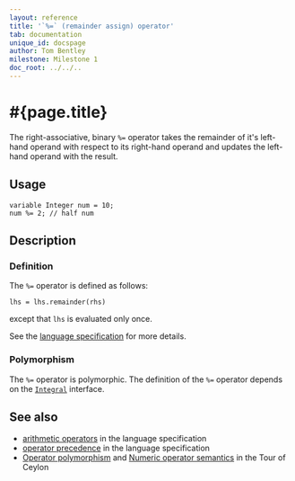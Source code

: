 ```yaml
---
layout: reference
title: '`%=` (remainder assign) operator'
tab: documentation
unique_id: docspage
author: Tom Bentley
milestone: Milestone 1
doc_root: ../../..
---
```


# #{page.title}

The right-associative, binary `%=` operator takes the remainder of it's 
left-hand operand with respect to its right-hand operand and updates 
the left-hand operand with the result.

## Usage 

<!-- cat: void m() { -->
    variable Integer num = 10;
    num %= 2; // half num 
<!-- cat: } -->

## Description


### Definition

The `%=` operator is defined as follows:

    lhs = lhs.remainder(rhs)

except that `lhs` is evaluated only once.

See the [language specification](#{page.doc_root}/#{site.urls.spec_relative}#arithmetic) for more details.

### Polymorphism

The `%=` operator is polymorphic. The definition of the `%=` operator depends 
on the [`Integral`](#{site.urls.apidoc_current}/ceylon/language/interface_Integral.html) 
interface.


## See also

* [arithmetic operators](#{page.doc_root}/#{site.urls.spec_relative}#arithmetic) in the 
  language specification
* [operator precedence](#{page.doc_root}/#{site.urls.spec_relative}#operatorprecedence) in the 
  language specification
* [Operator polymorphism](#{page.doc_root}/tour/language-module/#operator_polymorphism) 
  and 
  [Numeric operator semantics](#{page.doc_root}/tour/language-module/#numeric_operator_semantics) 
  in the Tour of Ceylon
